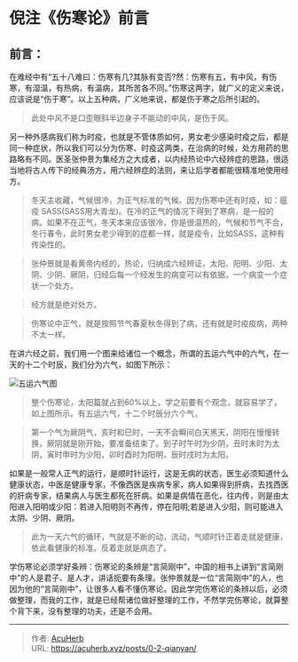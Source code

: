 # 倪注《伤寒论》前言


<!--more-->

## 前言：

在难经中有“五十八难曰：伤寒有几?其脉有变否?然：伤寒有五，有中风，有伤寒，有湿温，有热病，有温病，其所苦各不同。”伤寒这两字，就广义的定义来说，应该说是“伤于寒”。以上五种病，广义地来说，都是伤于寒之后所引起的。

> 此处中风不是口歪眼斜半边身子不能动的中风，是伤于风。

另一种外感病我们称为时疫，也就是不管体质如何，男女老少感染时疫之后，都是同一种症状，所以我们可以分为伤寒、时疫这两类，在治病的时候，处方用药的思路略有不同。医圣张仲景为集经方之大成者，以内经热论中六经辨症的思路，很适当地将古人传下的经典汤方，用六经辨症的法则，来让后学者都能很精准地使用经方。

> 冬天主收藏，气候很冷，为正气标准的气候。因为伤寒中还有时疫，如：瘟疫 SASS(SASS用大青龙)。在冷的正气的情况下得到了寒病，是一般的病。如果不在正气，冬天本来应该很冷，你是很温热的，气候和节气不合，冬行春令，此时男女老少得到的症都一样，就是疫令，比如SASS，这种有传染性的。

> 张仲景就是看黄帝内经的，热论，归纳成六经辨证，太阳、阳明、少阳、太阴、少阴、厥阴，归经后每一个经发生的病变可以有依据，一个病变一个症状一个处方。

> 经方就是绝对处方。

> 伤寒论中正气，就是按照节气春夏秋冬得到了病，还有就是时疫疫病，两种不太一样。

在讲六经之前，我们用一个图来给诸位一个概念，所谓的五运六气中的六气，在一天的十二个时辰，我们分为六气，如图下所示：

![五运六气图](http：//img.xingtan.one/i/2025/06/03/683ecc5473352.webp)

> 整个伤寒论，太阳篇就占到60%以上，学之前要有个观念，就容易学了，如上图所示。有五运六气，十二个时辰分六个气，

> 第一个气为厥阴气，亥时和巳时，一天不会瞬间白天黑天，阴阳在慢慢转换，厥阴就是刚开始，要准备结束了。到子时午时为少阴，丑时未时为太阴，寅时申时为少阳，卯时酉时为阳明，辰时戌时为太阳。

如果是一般常人正气的运行，是顺时针运行，这是无病的状态，医生必须知道什么健康状态，中医是健康专家，不像西医是疾病专家，病人如果得到肝病，去找西医的肝病专家，结果病人与医生都死在肝病。如果是病情在恶化，往内传，则是由太阳进入阳明或少阳：若进入阳明则不再传，停在阳明;若是进入少阳，则可能进入太阴、少阴、厥阴。

> 此为一天六气的循环，气就是不断的动，流动，气顺时针正着走就是健康，依此看健康的标准。反着走就是病态了。

学伤寒论必须学好条辨：伤寒论的条辨是“言简刚中”，中国的相书上讲到“言简刚中”的人是君子、是人才，讲话扼要有条理。张仲景就是一位“言简刚中”的人，也因为他的“言简刚中”，让很多人看不懂伤寒论。因此学完伤寒论的条辨以后，必须做整理，而我的工作，就是已经帮诸位做好整理的工作，不然学完伤寒论，就算整个背下来，没有整理的功夫，还是不会用。


---

> 作者: [AcuHerb](https://acuherb.xyz)  
> URL: https://acuherb.xyz/posts/0-2-qianyan/  

